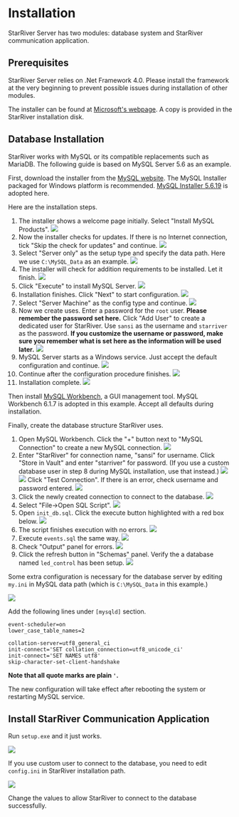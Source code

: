 # Installation

StarRiver Server has two modules: database system and StarRiver communication application.

## Prerequisites

StarRiver Server relies on .Net Framework 4.0. Please install the framework at the very beginning to prevent possible issues during installation of other modules.

The installer can be found at [Microsoft's webpage](https://www.microsoft.com/en-US/download/details.aspx?id=17718). A copy is provided in the StarRiver installation disk.

## Database Installation

StarRiver works with MySQL or its compatible replacements such as MariaDB. The following guide is based on MySQL Server 5.6 as an example.

First, download the installer from the [MySQL website](http://dev.mysql.com/downloads/mysql/). The MySQL Installer packaged for Windows platform is recommended. [MySQL Installer 5.6.19](http://dev.mysql.com/downloads/windows/installer/5.6.html) is adopted here.

Here are the installation steps.

1. The installer shows a welcome page initially. Select "Install MySQL Products".
   ![](img/mysql_1.png)
2. Now the installer checks for updates. If there is no Internet connection, tick "Skip the check for updates" and continue.
   ![](img/mysql_2.png)
3. Select "Server only" as the setup type and specify the data path. Here we use `C:\MySQL_Data` as an example.
   ![](img/mysql_3.png)
4. The installer will check for addition requirements to be installed. Let it finish.
   ![](img/mysql_4.png)
5. Click "Execute" to install MySQL Server.
   ![](img/mysql_5.png)
6. Installation finishes. Click "Next" to start configuration.
   ![](img/mysql_6.png)
7. Select "Server Machine" as the config type and continue.
   ![](img/mysql_7.png)
8. Now we create uses. Enter a password for the `root` user. **Please remember the password set here.** Click "Add User" to create a dedicated user for StarRiver. Use `sansi` as the username and `starriver` as the password. **If you customize the username or password, make sure you remember what is set here as the information will be used later.**
   ![](img/mysql_8.png)
9. MySQL Server starts as a Windows service. Just accept the default configuration and continue.
   ![](img/mysql_9.png)
10. Continue after the configuration procedure finishes.
   ![](img/mysql_10.png)
11. Installation complete.
   ![](img/mysql_11.png)

Then install [MySQL Workbench](http://dev.mysql.com/downloads/workbench/), a GUI management tool. MySQL Workbench 6.1.7 is adopted in this example. Accept all defaults during installation.

Finally, create the database structure StarRiver uses.

1. Open MySQL Workbench. Click the "+" button next to "MySQL Connection" to create a new MySQL connection.
   ![](img/db_init_1.png)
2. Enter "StarRiver" for connection name, "sansi" for username. Click "Store in Vault" and enter "starriver" for password. (If you use a custom database user in step 8 during MySQL installation, use that instead.)
   ![](img/db_init_2.png)
   ![](img/db_init_3.png)
   Click "Test Connection". If there is an error, check username and password entered.
   ![](img/db_init_4.png)
3. Click the newly created connection to connect to the database.
   ![](img/db_init_5.png)
4. Select "File->Open SQL Script".
   ![](img/db_init_6.png)
5. Open `init_db.sql`. Click the execute button highlighted with a red box below.
   ![](img/db_init_7.png)
6. The script finishes execution with no errors.
   ![](img/db_init_8.png)
7. Execute `events.sql` the same way.
   ![](img/db_init_9.png)
8. Check "Output" panel for errors.
   ![](img/db_init_10.png)
9. Click the refresh button in "Schemas" panel. Verify the a database named `led_control` has been setup.
   ![](img/db_init_12.png)

Some extra configuration is necessary for the database server by editing `my.ini` in MySQL data path (which is `C:\MySQL_Data` in this example.)

![](img/my_ini.png)

Add the following lines under `[mysqld]` section.

```
event-scheduler=on
lower_case_table_names=2

collation-server=utf8_general_ci
init-connect='SET collation_connection=utf8_unicode_ci'
init-connect='SET NAMES utf8'
skip-character-set-client-handshake
```

**Note that all quote marks are plain `'`.**

The new configuration will take effect after rebooting the system or restarting MySQL service.


## Install StarRiver Communication Application

Run `setup.exe` and it just works.

![](img/setup.png)

If you use custom user to connect to the database, you need to edit `config.ini` in StarRiver installation path.

![](img/config.png)

Change the values to allow StarRiver to connect to the database successfully.

